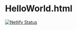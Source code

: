 # HelloWorld.html

[![Netlify Status](https://api.netlify.com/api/v1/badges/3e70ef26-c508-43c1-9e3f-681513c3d85a/deploy-status)](https://app.netlify.com/sites/nathansartain/deploys)
